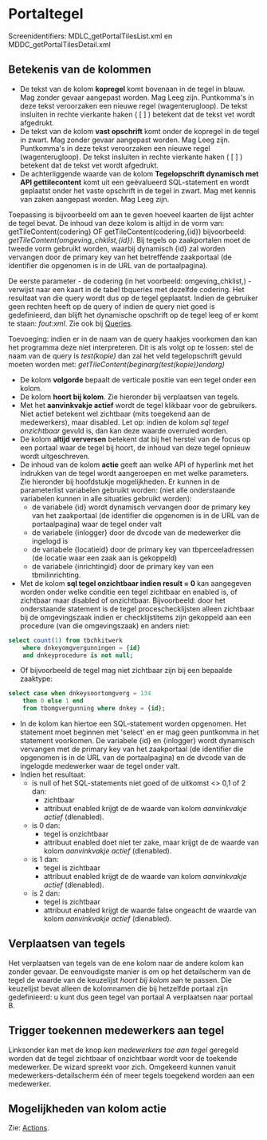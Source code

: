 # Portaltegel

Screenidentifiers: MDLC_getPortalTilesList.xml en MDDC_getPortalTilesDetail.xml

## Betekenis van de kolommen

- De tekst van de kolom **kopregel** komt bovenaan in de tegel in blauw. Mag zonder gevaar aangepast worden. Mag Leeg zijn. Puntkomma's in deze tekst veroorzaken een nieuwe regel (wagenterugloop). De tekst insluiten in rechte vierkante haken ( [ ] ) betekent dat de tekst vet wordt afgedrukt.
- De tekst van de kolom **vast opschrift** komt onder de kopregel in de tegel in zwart. Mag zonder gevaar aangepast worden. Mag Leeg zijn. Puntkomma's in deze tekst veroorzaken een nieuwe regel (wagenterugloop). De tekst insluiten in rechte vierkante haken ( [ ] ) betekent dat de tekst vet wordt afgedrukt.
- De achterliggende waarde van de kolom **Tegelopschrift dynamisch met API gettilecontent** komt uit een geëvalueerd SQL-statement en wordt geplaatst onder het vaste opschrift in de tegel in zwart. Mag met kennis van zaken aangepast worden. Mag Leeg zijn.

Toepassing is bijvoorbeeld om aan te geven hoeveel kaarten de lijst achter de tegel bevat. De inhoud van deze kolom is altijd in de vorm van: getTileContent(codering) OF getTileContent(codering,{id}) bijvoorbeeld: _getTileContent(omgeving_chklist,{id})_. Bij tegels op zaakportalen moet de tweede vorm gebruikt worden, waarbij dynamisch {id} zal worden vervangen door de primary key van het betreffende zaakportaal (de identifier die opgenomen is in de URL van de portaalpagina).

De eerste parameter - de codering (in het voorbeeld: omgeving_chklist,) - verwijst naar een kaart in de tabel tbqueries met dezelfde codering. Het resultaat van die query wordt dus op de tegel geplaatst. Indien de gebruiker geen rechten heeft op de query of indien de query niet goed is gedefinieerd, dan blijft het dynamische opschrift op de tegel leeg of er komt te staan: _fout:xml_. Zie ook bij [Queries](/docs/instellen_inrichten/queries.md).

Toevoeging: indien er in de naam van de query haakjes voorkomen dan kan het programma deze niet interpreteren. Dit is als volgt op te lossen: stel de naam van de query is _test(kopie)_ dan zal het veld tegelopschrift gevuld moeten worden met: _getTileContent(beginarg(test(kopie))endarg)_

- De kolom **volgorde** bepaalt de verticale positie van een tegel onder een kolom.
- De kolom **hoort bij kolom**. Zie hieronder bij verplaatsen van tegels.
- Met het **aanvinkvakje actief** wordt de tegel klikbaar voor de gebruikers. Niet actief betekent wel zichtbaar (mits toegekend aan de medewerkers), maar disabled. Let op: indien de kolom _sql tegel onzichtbaar_ gevuld is, dan kan deze waarde overruled worden.
- De kolom **altijd verversen** betekent dat bij het herstel van de focus op een portaal waar de tegel bij hoort, de inhoud van deze tegel opnieuw wordt uitgeschreven.
- De inhoud van de kolom **actie** geeft aan welke API of hyperlink met het indrukken van de tegel wordt aangeroepen en met welke parameters. Zie hieronder bij hoofdstukje mogelijkheden. Er kunnen in de parameterlist variabelen gebruikt worden: (niet alle onderstaande variabelen kunnen in alle situaties gebruikt worden):
  - de variabele {id} wordt dynamisch vervangen door de primary key van het zaakportaal (de identifier die opgenomen is in de URL van de portaalpagina) waar de tegel onder valt
  - de variabele {inlogger} door de dvcode van de medewerker die ingelogd is
  - de variabele {locatieid} door de primary key van tbperceeladressen (de locatie waar een zaak aan is gekoppeld)
  - de variabele {inrichtingid} door de primary key van een tbmilinrichting.
- Met de kolom **sql tegel onzichtbaar indien result = 0** kan aangegeven worden onder welke conditie een tegel zichtbaar en enabled is, of zichtbaar maar disabled of onzichtbaar. Bijvoorbeeld: door het onderstaande statement is de tegel proceschecklijsten alleen zichtbaar bij de omgevingszaak indien er checklijstitems zijn gekoppeld aan een procedure (van die omgevingszaak) en anders niet:

```sql
select count(1) from tbchkitwerk
    where dnkeyomgvergunningen = {id}
    and dnkeyprocedure is not null;
```

- Of bijvoorbeeld de tegel mag niet zichtbaar zijn bij een bepaalde zaaktype:

```sql
select case when dnkeysoortomgverg = 134
    then 0 else 1 end
    from tbomgvergunning where dnkey = {id};
```

- In de kolom kan hiertoe een SQL-statement worden opgenomen. Het statement moet beginnen met 'select' en er mag geen puntkomma in het statement voorkomen. De variabele {id} en {inlogger} wordt dynamisch vervangen met de primary key van het zaakportaal (de identifier die opgenomen is in de URL van de portaalpagina) en de dvcode van de ingelogde medewerker waar de tegel onder valt.
- Indien het resultaat:
  - is null of het SQL-statements niet goed of de uitkomst <> 0,1 of 2 dan:
    - zichtbaar
    - attribuut enabled krijgt de de waarde van kolom _aanvinkvakje actief_ (dlenabled).
  - is 0 dan:
    - tegel is onzichtbaar
    - attribuut enabled doet niet ter zake, maar krijgt de de waarde van kolom _aanvinkvakje actief_ (dlenabled).
  - is 1 dan:
    - tegel is zichtbaar
    - attribuut enabled krijgt de de waarde van kolom _aanvinkvakje actief_ (dlenabled).
  - is 2 dan:
    - tegel is zichtbaar
    - attribuut enabled krijgt de waarde false ongeacht de waarde van kolom _aanvinkvakje actief_ (dlenabled).

## Verplaatsen van tegels

Het verplaatsen van tegels van de ene kolom naar de andere kolom kan zonder gevaar. De eenvoudigste manier is om op het detailscherm van de tegel de waarde van de keuzelijst _hoort bij kolom_ aan te passen. Die keuzelijst bevat alleen de kolomnamen die bij hetzelfde portaal zijn gedefinieerd: u kunt dus geen tegel van portaal A verplaatsen naar portaal B.

## Trigger toekennen medewerkers aan tegel

Linksonder kan met de knop _ken medewerkers toe aan tegel_ geregeld worden dat de tegel zichtbaar of onzichtbaar wordt voor de toekende medewerker. De wizard spreekt voor zich.
Omgekeerd kunnen vanuit medewerkers-detailscherm één of meer tegels toegekend worden aan een medewerker.

## Mogelijkheden van kolom actie

Zie: [Actions](/docs/instellen_inrichten/actions.md).
